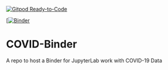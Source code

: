 [![Gitpod Ready-to-Code](https://img.shields.io/badge/Gitpod-Ready--to--Code-blue?logo=gitpod)](https://gitpod.io/#https://github.com/marksspencer/COVID-Binder) 

[[![Binder](https://mybinder.org/badge_logo.svg)](https://hub.gke.mybinder.org/user/marksspencer-covid-binder-h4wadpc8/tree?)

# COVID-Binder
A repo to host a Binder for JupyterLab work with COVID-19 Data
